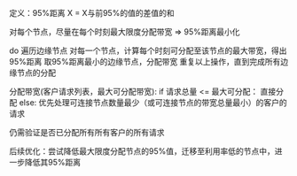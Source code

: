 定义：95%距离 X = X与前95%的值的差值的和

对每个节点，尽量在每个时刻最大限度分配带宽 => 95%距离最小化

do
    遍历边缘节点
        对每一个节点，计算每个时刻可分配至该节点的最大带宽，得出95%距离
    取95%距离最小的边缘节点，分配带宽
重复以上操作，直到完成所有边缘节点的分配

分配带宽(客户请求列表，最大可分配带宽):
    if 请求总量 <= 最大可分配：
        直接分配
    else:
        优先处理可连接节点数量最少（或可连接节点的带宽总量最小）的客户的请求

仍需验证是否已分配所有所有客户的所有请求

后续优化：尝试降低最大限度分配节点的95%值，迁移至利用率低的节点中，进一步降低其95%距离
